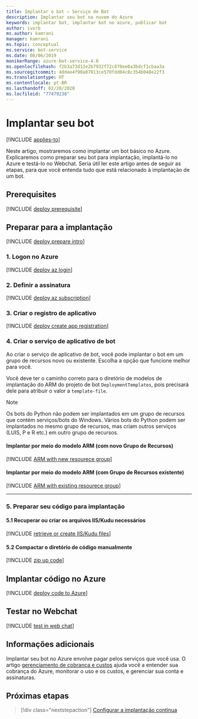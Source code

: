 ```yaml
---
title: Implantar o bot – Serviço de Bot
description: Implantar seu bot na nuvem do Azure
keywords: implantar bot, implantar bot no azure, publicar bot
author: ivorb
ms.author: kamrani
manager: kamrani
ms.topic: conceptual
ms.service: bot-service
ms.date: 08/06/2019
monikerRange: azure-bot-service-4.0
ms.openlocfilehash: f2b3a73d12e2b7932f72c870ee0a3bdcf1cbaa3a
ms.sourcegitcommit: 4ddee4f90a07813ce570fdd04c8c354b048e22f3
ms.translationtype: HT
ms.contentlocale: pt-BR
ms.lasthandoff: 02/20/2020
ms.locfileid: "77479238"
---
```

# <a name="deploy-your-bot"></a>Implantar seu bot

[!INCLUDE [applies-to](./includes/applies-to.md)]

Neste artigo, mostraremos como implantar um bot básico no Azure. Explicaremos como preparar seu bot para implantação, implantá-lo no Azure e testá-lo no Webchat. Seria útil ler este artigo antes de seguir as etapas, para que você entenda tudo que está relacionado à implantação de um bot.

## <a name="prerequisites"></a>Prerequisites

[!INCLUDE [deploy prerequisite](~/includes/deploy/snippet-prerequisite.md)]

## <a name="prepare-for-deployment"></a>Preparar para a implantação

[!INCLUDE [deploy prepare intro](~/includes/deploy/snippet-prepare-deploy-intro.md)]

### <a name="1-login-to-azure"></a>1. Logon no Azure

[!INCLUDE [deploy az login](~/includes/deploy/snippet-az-login.md)]

### <a name="2-set-the-subscription"></a>2. Definir a assinatura

[!INCLUDE [deploy az subscription](~/includes/deploy/snippet-az-set-subscription.md)]


### <a name="3-create-the-application-registration"></a>3. Criar o registro de aplicativo

[!INCLUDE [deploy create app registration](~/includes/deploy/snippet-create-app-registration.md)]


### <a name="4-create-the-bot-application-service"></a>4. Criar o serviço de aplicativo de bot

Ao criar o serviço de aplicativo de bot, você pode implantar o bot em um grupo de recursos novo ou existente. Escolha a opção que funcione melhor para você.

Você deve ter o caminho correto para o diretório de modelos de implantação do ARM do projeto de bot `DeploymentTemplates`, pois precisará dele para atribuir o valor a `template-file`.


> [!NOTE]
> Os bots do Python não podem ser implantados em um grupo de recursos que contém serviços/bots do Windows.  Vários bots do Python podem ser implantados no mesmo grupo de recursos, mas criam outros serviços (LUIS, P e R etc.) em outro grupo de recursos.


#### <a name="deploy-via-arm-template-with-new-resource-group"></a>**Implantar por meio do modelo ARM (com **novo** Grupo de Recursos)**

<!-- ##### Create Azure resources -->
[!INCLUDE [ARM with new resourece group](~/includes/deploy/snippet-ARM-new-resource-group.md)]


#### <a name="deploy-via-arm-template-with-existing--resource-group"></a>**Implantar por meio do modelo ARM (com Grupo de Recursos **existente**)**

[!INCLUDE [ARM with existing resourece group](~/includes/deploy/snippet-ARM-existing-resource-group.md)]

---

### <a name="5-prepare-your-code-for-deployment"></a>5. Preparar seu código para implantação

#### <a name="51-retrieve-or-create-necessary-iiskudu-files"></a>5.1 Recuperar ou criar os arquivos IIS/Kudu necessários

[!INCLUDE [retrieve or create IIS/Kudu files](~/includes/deploy/snippet-IIS-Kudu-files.md)]


#### <a name="52-zip-up-the-code-directory-manually"></a>5.2 Compactar o diretório de código manualmente

[!INCLUDE [zip up code](~/includes/deploy/snippet-zip-code.md)]


## <a name="deploy-code-to-azure"></a>Implantar código no Azure

[!INCLUDE [deploy code to Azure](~/includes/deploy/snippet-deploy-code-to-az.md)]


## <a name="test-in-web-chat"></a>Testar no Webchat

[!INCLUDE [test in web chat](~/includes/deploy/snippet-test-in-web-chat.md)]


## <a name="additional-information"></a>Informações adicionais

Implantar seu bot no Azure envolve pagar pelos serviços que você usa. O artigo [gerenciamento de cobrança e custos](https://docs.microsoft.com/azure/billing/) ajuda você a entender sua cobrança do Azure, monitorar o uso e os custos, e gerenciar sua conta e assinaturas.

## <a name="next-steps"></a>Próximas etapas

> [!div class="nextstepaction"]
> [Configurar a implantação contínua](bot-service-build-continuous-deployment.md)

<!-- ## Appendix

[!INCLUDE [deploy csharp bot to Azure](~/includes/deploy/snippet-deploy-simple-csharp-echo-bot.md)] -->
